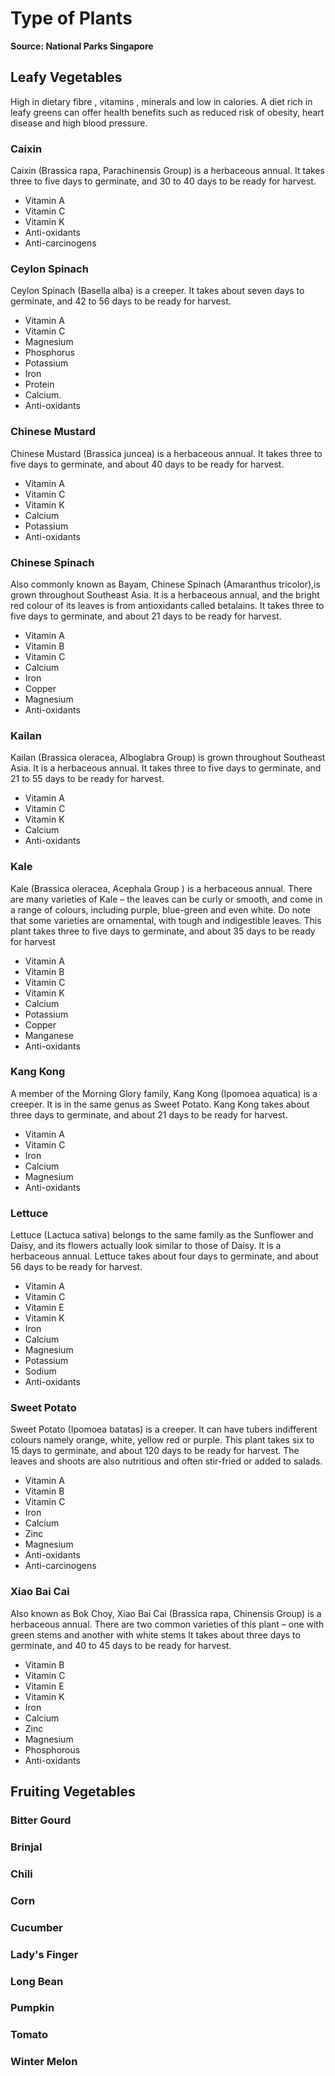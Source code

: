 # Type of Plants

**Source: National Parks Singapore**


## Leafy Vegetables
High in dietary fibre , vitamins , minerals and low in calories. A diet rich in leafy greens can offer health benefits such as reduced risk of obesity, heart disease and high blood pressure.


### Caixin

Caixin (Brassica rapa, Parachinensis Group) is a herbaceous annual. It takes three to five days to germinate, and 30 to 40 days to be ready for harvest. 
- Vitamin A
- Vitamin C 
- Vitamin K 
- Anti-oxidants 
- Anti-carcinogens

### Ceylon Spinach

Ceylon Spinach (Basella alba) is a creeper. It takes about seven days to germinate, and 42 to 56 days to be ready for harvest. 
-  Vitamin A
-  Vitamin C 
-  Magnesium 
-  Phosphorus 
-  Potassium 
-  Iron
-  Protein 
-  Calcium.
-  Anti-oxidants


### Chinese Mustard

Chinese Mustard (Brassica juncea) is a herbaceous annual. It takes three to five days to germinate, and about 40 days to be ready for harvest.
-  Vitamin A
-  Vitamin C 
-  Vitamin K
-  Calcium
-  Potassium
-  Anti-oxidants

### Chinese Spinach

Also commonly known as Bayam, Chinese Spinach (Amaranthus tricolor),is grown throughout Southeast Asia. It is a herbaceous annual, and the bright red colour of its leaves is from antioxidants called betalains. It takes three to five days to germinate, and about 21 days to be ready for harvest.

-  Vitamin A
-  Vitamin B 
-  Vitamin C
-  Calcium
-  Iron
-  Copper
-  Magnesium
-  Anti-oxidants


### Kailan

Kailan (Brassica oleracea, Alboglabra Group) is grown throughout Southeast Asia. It is a herbaceous annual. It takes three to five days to germinate, and 21 to 55 days to be ready for harvest.

-  Vitamin A
-  Vitamin C
-  Vitamin K
-  Calcium
-  Anti-oxidants


### Kale

Kale (Brassica oleracea, Acephala Group ) is a herbaceous annual. There are many varieties of Kale – the leaves can be curly or smooth, and come in a range of colours, including purple, blue-green and even white. Do note that some varieties are ornamental, with tough and indigestible leaves. This plant takes three to five days to germinate, and about 35 days to be ready for harvest

-  Vitamin A
-  Vitamin B
-  Vitamin C
-  Vitamin K
-  Calcium
-  Potassium 
-  Copper 
-  Manganese
-  Anti-oxidants


### Kang Kong

A member of the Morning Glory family, Kang Kong (Ipomoea aquatica) is a creeper. It is in the same genus as Sweet Potato. Kang Kong takes about three days to germinate, and about 21 days to be ready for harvest.


-  Vitamin A
-  Vitamin C
-  Iron
-  Calcium
-  Magnesium
-  Anti-oxidants

### Lettuce

Lettuce (Lactuca sativa) belongs to the same family as the Sunflower and Daisy, and its flowers actually look similar to those of Daisy. It is a herbaceous annual. Lettuce takes about four days to germinate, and about 56 days to be ready for harvest.

-  Vitamin A
-  Vitamin C
-  Vitamin E
-  Vitamin K
-  Iron
-  Calcium
-  Magnesium
-  Potassium 
-  Sodium
-  Anti-oxidants



### Sweet Potato
Sweet Potato (Ipomoea batatas) is a creeper. It can have tubers indifferent colours namely orange, white, yellow red or purple. This plant takes six to 15 days to germinate, and about 120 days to be ready for harvest. The leaves and shoots are also nutritious and often stir-fried or added to salads.

-  Vitamin A
-  Vitamin B
-  Vitamin C
-  Iron
-  Calcium
-  Zinc
-  Magnesium
-  Anti-oxidants
-  Anti-carcinogens
  
  
### Xiao Bai Cai
Also known as Bok Choy, Xiao Bai Cai (Brassica rapa, Chinensis Group) is a herbaceous annual. There are two common varieties of this plant – one with green stems and another with white stems It takes about three days to germinate, and 40 to 45 days to be ready for harvest.

- Vitamin B
- Vitamin C
- Vitamin E
- Vitamin K
- Iron
- Calcium
- Zinc
- Magnesium
- Phosphorous
- Anti-oxidants
  






## Fruiting Vegetables

### Bitter Gourd

### Brinjal

### Chili

### Corn

### Cucumber

### Lady's Finger

### Long Bean

### Pumpkin

### Tomato

### Winter Melon
